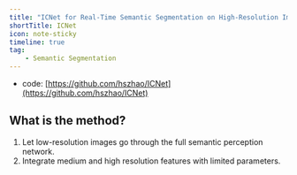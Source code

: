 ```yaml
---
title: "ICNet for Real-Time Semantic Segmentation on High-Resolution Images"
shortTitle: ICNet
icon: note-sticky
timeline: true
tag:
    - Semantic Segmentation
---
```


- code: [https://github.com/hszhao/ICNet](https://github.com/hszhao/ICNet)

## What is the method?

1. Let low-resolution images go through the full semantic perception network.
2. Integrate medium and high resolution features with limited parameters.